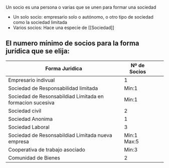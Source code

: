 Un socio es una persona o varias que se unen para formar una sociedad

- Un solo socio: empresario solo o  autónomo, o otro tipo de sociedad como la sociedad limitada
- Varios socios: Hace una especie de [[Sociedad]]

## El numero mínimo de socios para la forma jurídica que se elija:

| Forma Juridica | Nº de Socios |  |  |
| ---- | ---- | ---- | ---- |
| Empresario indivual | 1 |  |  |
| Sociedad de Responsabilidad limitada | Min:1 |  |  |
| Sociedad de Resonsabildiad Limitada en  formacion sucesiva | Min:1 |  |  |
| Sociedad civil | 2 |  |  |
| Sociedad Anonima | 1 |  |  |
| Sociedad Laboral | 3 |  |  |
| Sociedad de Resonsabildiad Limitada nueva empresa | Min:1 Max:5 |  |  |
| Cooperativa de trabajo asociado | Min:3 |  |  |
| Comunidad de Bienes | 2 |  |  |

 

